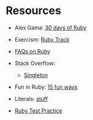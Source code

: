 # Resources

- Alex Gama: [30 days of Ruby](https://www.alexgama.io/search/?s=30+days+of+ruby)
- Exercism: [Ruby Track](https://exercism.io/my/tracks/ruby)
- [FAQs on Ruby](https://medium.com/swlh/faqs-on-ruby-ea28736bedae)
- Stack Overflow: 
  - [Singleton](https://stackoverflow.com/questions/2505067/class-self-idiom-in-ruby)
  
- Fun in Ruby: [15 fun ways](http://rubylearning.com/blog/2010/09/22/14-ways-to-have-fun-coding-ruby/)
- Literals: [stuff](https://docs.ruby-lang.org/en/2.0.0/syntax/literals_rdoc.html)
- [Ruby Test Practice](https://github.com/ruby-association/prep-test)

